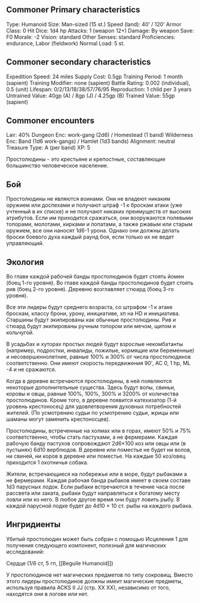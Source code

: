 ## Commoner Primary characteristics
Type: Humanoid
Size: Man-sized (15 st.)
Speed (land): 40’ / 120’
Armor Class: 0
Hit Dice: 1d4 hp
Attacks: 1 (weapon 12+)
Damage: By weapon 
Save: F0
Morale: -2
Vision: standard
Other Senses: standard
Proficiencies: endurance, Labor (fieldwork)
Normal Load: 5 st.
## Commoner secondary characteristics
Expedition Speed: 24 miles
Supply Cost: 0.5gp
Training Period: 1 month (sapient)
Training Modifier: none (sapient)
Battle Rating: 0.002 (individual), 0.5 (unit)
Lifespan: 0/2/13/18/38/57/76/95
Reproduction: 1 child per 3 years
Untrained Value: 40gp (A) / 8gp (J) / 4.25gp (B)
Trained Value: 55gp (sapient)
## Commoner encounters
Lair: 40%
Dungeon Enc: work-gang (2d6) / Homestead (1 band)
Wilderness Enc: Band (1d6 work-gangs) / Hamlet (1d3 bands)
Alignment: neutral
Treasure Type: A (per band)
XP: 5

Простолюдины - это крестьяне и крепостные, составляющие большинство человеческое население.
## Бой
Простолюдины не являются воинами. Они не владеют никаким оружием или доспехами и получают штраф -1 к броскам атаки (уже учтенный в их списке) и не получают никаких преимуществ от высоких атрибутов. 
Если им приходится сражаться, они вооружаются полевыми топорами, молотами, кирками и лопатами, а также ржавым или старым оружием, все они наносят 1d6-1 урона. Однако они должны делать броски боевого духа каждый раунд боя, если только их не ведет управляющий.

## Экология
Во главе каждой рабочей банды простолюдинов будет стоять йомен (боец 1-го уровня). 
Во главе каждой банды простолюдинов будет стоять рив (боец 2-го уровня). 
Деревню возглавляет стюард (боец 3-го уровня).

Все эти лидеры будут среднего возраста, со штрафом -1 к атаке броскам, классу брони, урону, инициативе, хп на HD и инициатива. Старшины будут экипированы как обычные простолюдины. 
Рив и стюард будут экипированы ручным топором или мечом,
щитом и кольчугой.

В усадьбах и хуторах простых людей будут взрослые некомбатанты (например, подростки, инвалиды, пожилые, кормящие или беременные) и несовершеннолетние, равные 100% и 300% от числа простолюдинов соответственно. Они имеют скорость передвижения 90', AC 0, 1 hp, ML -4 и не сражаются.

Когда в деревне встречаются простолюдины, в ней появляются некоторые дополнительные существа. Здесь будут волы, свиньи, коровы и овцы, равные 100%, 100%, 300% и 3200% от количества простолюдинов. Кроме того, в деревне появится катехизатор (1-й уровень крестоносец) для удовлетворения духовных потребностей жителей. (По усмотрению судьи по усмотрению судьи, жрицы или шаманы могут заменить крестоносцев).

Простолюдины, встреченные на холмах или в горах, имеют 50% и 75% соответственно, чтобы стать пастухами, а не фермерами. Каждая рабочую банду пастухов сопровождают 2d6×100 коз или овцы или (в пустынях) 6d10 верблюдов. В деревне или поместье не будет ни волов, ни свиней, ни коров в деревне или поместье. На каждые 50 коз/овец приходится 1 охотничья собака.

Жители, встречающиеся на побережье или в море, будут рыбаками а не фермерами. Каждая рабочая банда рыбаков имеет в своем составе 1d3 парусных лодок. Если рыбаки встречаются в течение часа после рассвета или заката, рыбаки будут направляться к богатому месту ловли или из него. В любое другое время они будут ловить рыбу. В каждой парусной лодке будет до 4d10 × 10 ст. рыбы на каждого рыбака.

## Ингридиенты
Убитый простолюдин может быть собран с помощью Исцеления 1 для получения следующего компонент, полезный для магических исследований:

Cердце (1/6 ст, 5 гп, [[Beguile Humanoid]])

У простолюдинов нет магических предметов по типу сокровищ. Вместо этого лидеры простолюдинов должны имеит магические предметы, используя правила ACKS II JJ (стр. XX XX), независимо от того, находятся они в логове или нет.

